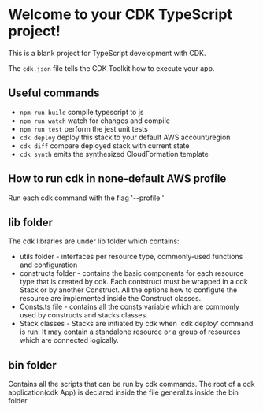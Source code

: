 # Welcome to your CDK TypeScript project!

This is a blank project for TypeScript development with CDK.

The `cdk.json` file tells the CDK Toolkit how to execute your app.

## Useful commands

 * `npm run build`   compile typescript to js
 * `npm run watch`   watch for changes and compile
 * `npm run test`    perform the jest unit tests
 * `cdk deploy`      deploy this stack to your default AWS account/region
 * `cdk diff`        compare deployed stack with current state
 * `cdk synth`       emits the synthesized CloudFormation template

## How to run cdk in none-default AWS profile
 Run each cdk command with the flag '--profile <AWS-PROFILE>'

## lib folder
The cdk libraries are under lib folder which contains:
 * utils folder - interfaces per resource type, commonly-used functions and configuration
 * constructs folder - contains the basic components for each resource type that is created by cdk. Each contstruct must be wrapped in a cdk Stack or by another Construct. All the options how to configute the resource are implemented inside the Construct classes.
 * Consts.ts file - contains all the consts variable which are commonly used by constructs and stacks classes.
 * Stack classes - Stacks are initiated by cdk when 'cdk deploy' command is run. It may contain a standalone resource or a group of resources which are connected logically.

## bin folder
Contains all the scripts that can be run by cdk commands. The root of a cdk application(cdk App) is declared inside the file general.ts inside the bin folder
